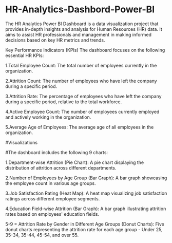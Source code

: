 # HR-Analytics-Dashbord-Power-BI
The HR Analytics Power BI Dashboard is a data visualization project that provides in-depth insights and analysis for Human Resources (HR) data. It aims to assist HR professionals and management in making informed decisions based on key HR metrics and trends.

Key Performance Indicators (KPIs)
The dashboard focuses on the following essential HR KPIs:

1.Total Employee Count: The total number of employees currently in the organization.

2.Attrition Count: The number of employees who have left the company during a specific period.

3.Attrition Rate: The percentage of employees who have left the company during a specific period, relative to the total workforce.

4.Active Employee Count: The number of employees currently employed and actively working in the organization.

5.Average Age of Employees: The average age of all employees in the organization.

#Visualizations

#The dashboard includes the following 9 charts:

1.Department-wise Attrition (Pie Chart): A pie chart displaying the distribution of attrition across different departments.

2.Number of Employees by Age Group (Bar Graph): A bar graph showcasing the employee count in various age groups.

3.Job Satisfaction Rating (Heat Map): A heat map visualizing job satisfaction ratings across different employee segments.

4.Education Field-wise Attrition (Bar Graph): A bar graph illustrating attrition rates based on employees' education fields.

5-9 = Attrition Rate by Gender in Different Age Groups (Donut Charts): Five donut charts representing the attrition rate for each age group - Under 25, 35-34, 35-44, 45-54, and over 55.

